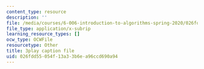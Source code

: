```yaml
---
content_type: resource
description: ''
file: /media/courses/6-006-introduction-to-algorithms-spring-2020/026fdd55054f13a33b6ea96ccd690a94_ZA-tUyM_y7s.srt
file_type: application/x-subrip
learning_resource_types: []
ocw_type: OCWFile
resourcetype: Other
title: 3play caption file
uid: 026fdd55-054f-13a3-3b6e-a96ccd690a94
---
```

